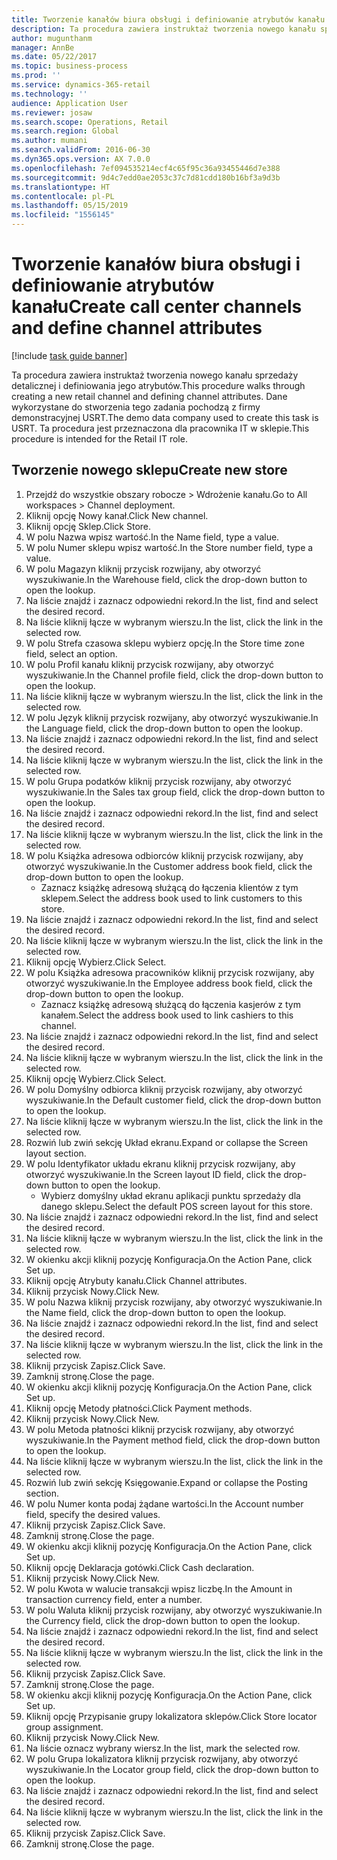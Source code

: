 ```yaml
---
title: Tworzenie kanałów biura obsługi i definiowanie atrybutów kanału
description: Ta procedura zawiera instruktaż tworzenia nowego kanału sprzedaży detalicznej i definiowania jego atrybutów.
author: mugunthanm
manager: AnnBe
ms.date: 05/22/2017
ms.topic: business-process
ms.prod: ''
ms.service: dynamics-365-retail
ms.technology: ''
audience: Application User
ms.reviewer: josaw
ms.search.scope: Operations, Retail
ms.search.region: Global
ms.author: mumani
ms.search.validFrom: 2016-06-30
ms.dyn365.ops.version: AX 7.0.0
ms.openlocfilehash: 7ef094535214ecf4c65f95c36a93455446d7e388
ms.sourcegitcommit: 9d4c7edd0ae2053c37c7d81cdd180b16bf3a9d3b
ms.translationtype: HT
ms.contentlocale: pl-PL
ms.lasthandoff: 05/15/2019
ms.locfileid: "1556145"
---
```

# <a name="create-call-center-channels-and-define-channel-attributes"></a><span data-ttu-id="5b262-103">Tworzenie kanałów biura obsługi i definiowanie atrybutów kanału</span><span class="sxs-lookup"><span data-stu-id="5b262-103">Create call center channels and define channel attributes</span></span>

[!include [task guide banner](../includes/task-guide-banner.md)]

<span data-ttu-id="5b262-104">Ta procedura zawiera instruktaż tworzenia nowego kanału sprzedaży detalicznej i definiowania jego atrybutów.</span><span class="sxs-lookup"><span data-stu-id="5b262-104">This procedure walks through creating a new retail channel and defining channel attributes.</span></span> <span data-ttu-id="5b262-105">Dane wykorzystane do stworzenia tego zadania pochodzą z firmy demonstracyjnej USRT.</span><span class="sxs-lookup"><span data-stu-id="5b262-105">The demo data company used to create this task is USRT.</span></span> <span data-ttu-id="5b262-106">Ta procedura jest przeznaczona dla pracownika IT w sklepie.</span><span class="sxs-lookup"><span data-stu-id="5b262-106">This procedure is intended for the Retail IT role.</span></span>


## <a name="create-new-store"></a><span data-ttu-id="5b262-107">Tworzenie nowego sklepu</span><span class="sxs-lookup"><span data-stu-id="5b262-107">Create new store</span></span>
1. <span data-ttu-id="5b262-108">Przejdź do wszystkie obszary robocze > Wdrożenie kanału.</span><span class="sxs-lookup"><span data-stu-id="5b262-108">Go to All workspaces > Channel deployment.</span></span>
2. <span data-ttu-id="5b262-109">Kliknij opcję Nowy kanał.</span><span class="sxs-lookup"><span data-stu-id="5b262-109">Click New channel.</span></span>
3. <span data-ttu-id="5b262-110">Kliknij opcję Sklep.</span><span class="sxs-lookup"><span data-stu-id="5b262-110">Click Store.</span></span>
4. <span data-ttu-id="5b262-111">W polu Nazwa wpisz wartość.</span><span class="sxs-lookup"><span data-stu-id="5b262-111">In the Name field, type a value.</span></span>
5. <span data-ttu-id="5b262-112">W polu Numer sklepu wpisz wartość.</span><span class="sxs-lookup"><span data-stu-id="5b262-112">In the Store number field, type a value.</span></span>
6. <span data-ttu-id="5b262-113">W polu Magazyn kliknij przycisk rozwijany, aby otworzyć wyszukiwanie.</span><span class="sxs-lookup"><span data-stu-id="5b262-113">In the Warehouse field, click the drop-down button to open the lookup.</span></span>
7. <span data-ttu-id="5b262-114">Na liście znajdź i zaznacz odpowiedni rekord.</span><span class="sxs-lookup"><span data-stu-id="5b262-114">In the list, find and select the desired record.</span></span>
8. <span data-ttu-id="5b262-115">Na liście kliknij łącze w wybranym wierszu.</span><span class="sxs-lookup"><span data-stu-id="5b262-115">In the list, click the link in the selected row.</span></span>
9. <span data-ttu-id="5b262-116">W polu Strefa czasowa sklepu wybierz opcję.</span><span class="sxs-lookup"><span data-stu-id="5b262-116">In the Store time zone field, select an option.</span></span>
10. <span data-ttu-id="5b262-117">W polu Profil kanału kliknij przycisk rozwijany, aby otworzyć wyszukiwanie.</span><span class="sxs-lookup"><span data-stu-id="5b262-117">In the Channel profile field, click the drop-down button to open the lookup.</span></span>
11. <span data-ttu-id="5b262-118">Na liście kliknij łącze w wybranym wierszu.</span><span class="sxs-lookup"><span data-stu-id="5b262-118">In the list, click the link in the selected row.</span></span>
12. <span data-ttu-id="5b262-119">W polu Język kliknij przycisk rozwijany, aby otworzyć wyszukiwanie.</span><span class="sxs-lookup"><span data-stu-id="5b262-119">In the Language field, click the drop-down button to open the lookup.</span></span>
13. <span data-ttu-id="5b262-120">Na liście znajdź i zaznacz odpowiedni rekord.</span><span class="sxs-lookup"><span data-stu-id="5b262-120">In the list, find and select the desired record.</span></span>
14. <span data-ttu-id="5b262-121">Na liście kliknij łącze w wybranym wierszu.</span><span class="sxs-lookup"><span data-stu-id="5b262-121">In the list, click the link in the selected row.</span></span>
15. <span data-ttu-id="5b262-122">W polu Grupa podatków kliknij przycisk rozwijany, aby otworzyć wyszukiwanie.</span><span class="sxs-lookup"><span data-stu-id="5b262-122">In the Sales tax group field, click the drop-down button to open the lookup.</span></span>
16. <span data-ttu-id="5b262-123">Na liście znajdź i zaznacz odpowiedni rekord.</span><span class="sxs-lookup"><span data-stu-id="5b262-123">In the list, find and select the desired record.</span></span>
17. <span data-ttu-id="5b262-124">Na liście kliknij łącze w wybranym wierszu.</span><span class="sxs-lookup"><span data-stu-id="5b262-124">In the list, click the link in the selected row.</span></span>
18. <span data-ttu-id="5b262-125">W polu Książka adresowa odbiorców kliknij przycisk rozwijany, aby otworzyć wyszukiwanie.</span><span class="sxs-lookup"><span data-stu-id="5b262-125">In the Customer address book field, click the drop-down button to open the lookup.</span></span>
    * <span data-ttu-id="5b262-126">Zaznacz książkę adresową służącą do łączenia klientów z tym sklepem.</span><span class="sxs-lookup"><span data-stu-id="5b262-126">Select the address book used to link customers to this store.</span></span>  
19. <span data-ttu-id="5b262-127">Na liście znajdź i zaznacz odpowiedni rekord.</span><span class="sxs-lookup"><span data-stu-id="5b262-127">In the list, find and select the desired record.</span></span>
20. <span data-ttu-id="5b262-128">Na liście kliknij łącze w wybranym wierszu.</span><span class="sxs-lookup"><span data-stu-id="5b262-128">In the list, click the link in the selected row.</span></span>
21. <span data-ttu-id="5b262-129">Kliknij opcję Wybierz.</span><span class="sxs-lookup"><span data-stu-id="5b262-129">Click Select.</span></span>
22. <span data-ttu-id="5b262-130">W polu Książka adresowa pracowników kliknij przycisk rozwijany, aby otworzyć wyszukiwanie.</span><span class="sxs-lookup"><span data-stu-id="5b262-130">In the Employee address book field, click the drop-down button to open the lookup.</span></span>
    * <span data-ttu-id="5b262-131">Zaznacz książkę adresową służącą do łączenia kasjerów z tym kanałem.</span><span class="sxs-lookup"><span data-stu-id="5b262-131">Select the address book used to link cashiers to this channel.</span></span>  
23. <span data-ttu-id="5b262-132">Na liście znajdź i zaznacz odpowiedni rekord.</span><span class="sxs-lookup"><span data-stu-id="5b262-132">In the list, find and select the desired record.</span></span>
24. <span data-ttu-id="5b262-133">Na liście kliknij łącze w wybranym wierszu.</span><span class="sxs-lookup"><span data-stu-id="5b262-133">In the list, click the link in the selected row.</span></span>
25. <span data-ttu-id="5b262-134">Kliknij opcję Wybierz.</span><span class="sxs-lookup"><span data-stu-id="5b262-134">Click Select.</span></span>
26. <span data-ttu-id="5b262-135">W polu Domyślny odbiorca kliknij przycisk rozwijany, aby otworzyć wyszukiwanie.</span><span class="sxs-lookup"><span data-stu-id="5b262-135">In the Default customer field, click the drop-down button to open the lookup.</span></span>
27. <span data-ttu-id="5b262-136">Na liście kliknij łącze w wybranym wierszu.</span><span class="sxs-lookup"><span data-stu-id="5b262-136">In the list, click the link in the selected row.</span></span>
28. <span data-ttu-id="5b262-137">Rozwiń lub zwiń sekcję Układ ekranu.</span><span class="sxs-lookup"><span data-stu-id="5b262-137">Expand or collapse the Screen layout section.</span></span>
29. <span data-ttu-id="5b262-138">W polu Identyfikator układu ekranu kliknij przycisk rozwijany, aby otworzyć wyszukiwanie.</span><span class="sxs-lookup"><span data-stu-id="5b262-138">In the Screen layout ID field, click the drop-down button to open the lookup.</span></span>
    * <span data-ttu-id="5b262-139">Wybierz domyślny układ ekranu aplikacji punktu sprzedaży dla danego sklepu.</span><span class="sxs-lookup"><span data-stu-id="5b262-139">Select the default POS screen layout for this store.</span></span>  
30. <span data-ttu-id="5b262-140">Na liście znajdź i zaznacz odpowiedni rekord.</span><span class="sxs-lookup"><span data-stu-id="5b262-140">In the list, find and select the desired record.</span></span>
31. <span data-ttu-id="5b262-141">Na liście kliknij łącze w wybranym wierszu.</span><span class="sxs-lookup"><span data-stu-id="5b262-141">In the list, click the link in the selected row.</span></span>
32. <span data-ttu-id="5b262-142">W okienku akcji kliknij pozycję Konfiguracja.</span><span class="sxs-lookup"><span data-stu-id="5b262-142">On the Action Pane, click Set up.</span></span>
33. <span data-ttu-id="5b262-143">Kliknij opcję Atrybuty kanału.</span><span class="sxs-lookup"><span data-stu-id="5b262-143">Click Channel attributes.</span></span>
34. <span data-ttu-id="5b262-144">Kliknij przycisk Nowy.</span><span class="sxs-lookup"><span data-stu-id="5b262-144">Click New.</span></span>
35. <span data-ttu-id="5b262-145">W polu Nazwa kliknij przycisk rozwijany, aby otworzyć wyszukiwanie.</span><span class="sxs-lookup"><span data-stu-id="5b262-145">In the Name field, click the drop-down button to open the lookup.</span></span>
36. <span data-ttu-id="5b262-146">Na liście znajdź i zaznacz odpowiedni rekord.</span><span class="sxs-lookup"><span data-stu-id="5b262-146">In the list, find and select the desired record.</span></span>
37. <span data-ttu-id="5b262-147">Na liście kliknij łącze w wybranym wierszu.</span><span class="sxs-lookup"><span data-stu-id="5b262-147">In the list, click the link in the selected row.</span></span>
38. <span data-ttu-id="5b262-148">Kliknij przycisk Zapisz.</span><span class="sxs-lookup"><span data-stu-id="5b262-148">Click Save.</span></span>
39. <span data-ttu-id="5b262-149">Zamknij stronę.</span><span class="sxs-lookup"><span data-stu-id="5b262-149">Close the page.</span></span>
40. <span data-ttu-id="5b262-150">W okienku akcji kliknij pozycję Konfiguracja.</span><span class="sxs-lookup"><span data-stu-id="5b262-150">On the Action Pane, click Set up.</span></span>
41. <span data-ttu-id="5b262-151">Kliknij opcję Metody płatności.</span><span class="sxs-lookup"><span data-stu-id="5b262-151">Click Payment methods.</span></span>
42. <span data-ttu-id="5b262-152">Kliknij przycisk Nowy.</span><span class="sxs-lookup"><span data-stu-id="5b262-152">Click New.</span></span>
43. <span data-ttu-id="5b262-153">W polu Metoda płatności kliknij przycisk rozwijany, aby otworzyć wyszukiwanie.</span><span class="sxs-lookup"><span data-stu-id="5b262-153">In the Payment method field, click the drop-down button to open the lookup.</span></span>
44. <span data-ttu-id="5b262-154">Na liście kliknij łącze w wybranym wierszu.</span><span class="sxs-lookup"><span data-stu-id="5b262-154">In the list, click the link in the selected row.</span></span>
45. <span data-ttu-id="5b262-155">Rozwiń lub zwiń sekcję Księgowanie.</span><span class="sxs-lookup"><span data-stu-id="5b262-155">Expand or collapse the Posting section.</span></span>
46. <span data-ttu-id="5b262-156">W polu Numer konta podaj żądane wartości.</span><span class="sxs-lookup"><span data-stu-id="5b262-156">In the Account number field, specify the desired values.</span></span>
47. <span data-ttu-id="5b262-157">Kliknij przycisk Zapisz.</span><span class="sxs-lookup"><span data-stu-id="5b262-157">Click Save.</span></span>
48. <span data-ttu-id="5b262-158">Zamknij stronę.</span><span class="sxs-lookup"><span data-stu-id="5b262-158">Close the page.</span></span>
49. <span data-ttu-id="5b262-159">W okienku akcji kliknij pozycję Konfiguracja.</span><span class="sxs-lookup"><span data-stu-id="5b262-159">On the Action Pane, click Set up.</span></span>
50. <span data-ttu-id="5b262-160">Kliknij opcję Deklaracja gotówki.</span><span class="sxs-lookup"><span data-stu-id="5b262-160">Click Cash declaration.</span></span>
51. <span data-ttu-id="5b262-161">Kliknij przycisk Nowy.</span><span class="sxs-lookup"><span data-stu-id="5b262-161">Click New.</span></span>
52. <span data-ttu-id="5b262-162">W polu Kwota w walucie transakcji wpisz liczbę.</span><span class="sxs-lookup"><span data-stu-id="5b262-162">In the Amount in transaction currency field, enter a number.</span></span>
53. <span data-ttu-id="5b262-163">W polu Waluta kliknij przycisk rozwijany, aby otworzyć wyszukiwanie.</span><span class="sxs-lookup"><span data-stu-id="5b262-163">In the Currency field, click the drop-down button to open the lookup.</span></span>
54. <span data-ttu-id="5b262-164">Na liście znajdź i zaznacz odpowiedni rekord.</span><span class="sxs-lookup"><span data-stu-id="5b262-164">In the list, find and select the desired record.</span></span>
55. <span data-ttu-id="5b262-165">Na liście kliknij łącze w wybranym wierszu.</span><span class="sxs-lookup"><span data-stu-id="5b262-165">In the list, click the link in the selected row.</span></span>
56. <span data-ttu-id="5b262-166">Kliknij przycisk Zapisz.</span><span class="sxs-lookup"><span data-stu-id="5b262-166">Click Save.</span></span>
57. <span data-ttu-id="5b262-167">Zamknij stronę.</span><span class="sxs-lookup"><span data-stu-id="5b262-167">Close the page.</span></span>
58. <span data-ttu-id="5b262-168">W okienku akcji kliknij pozycję Konfiguracja.</span><span class="sxs-lookup"><span data-stu-id="5b262-168">On the Action Pane, click Set up.</span></span>
59. <span data-ttu-id="5b262-169">Kliknij opcję Przypisanie grupy lokalizatora sklepów.</span><span class="sxs-lookup"><span data-stu-id="5b262-169">Click Store locator group assignment.</span></span>
60. <span data-ttu-id="5b262-170">Kliknij przycisk Nowy.</span><span class="sxs-lookup"><span data-stu-id="5b262-170">Click New.</span></span>
61. <span data-ttu-id="5b262-171">Na liście oznacz wybrany wiersz.</span><span class="sxs-lookup"><span data-stu-id="5b262-171">In the list, mark the selected row.</span></span>
62. <span data-ttu-id="5b262-172">W polu Grupa lokalizatora kliknij przycisk rozwijany, aby otworzyć wyszukiwanie.</span><span class="sxs-lookup"><span data-stu-id="5b262-172">In the Locator group field, click the drop-down button to open the lookup.</span></span>
63. <span data-ttu-id="5b262-173">Na liście znajdź i zaznacz odpowiedni rekord.</span><span class="sxs-lookup"><span data-stu-id="5b262-173">In the list, find and select the desired record.</span></span>
64. <span data-ttu-id="5b262-174">Na liście kliknij łącze w wybranym wierszu.</span><span class="sxs-lookup"><span data-stu-id="5b262-174">In the list, click the link in the selected row.</span></span>
65. <span data-ttu-id="5b262-175">Kliknij przycisk Zapisz.</span><span class="sxs-lookup"><span data-stu-id="5b262-175">Click Save.</span></span>
66. <span data-ttu-id="5b262-176">Zamknij stronę.</span><span class="sxs-lookup"><span data-stu-id="5b262-176">Close the page.</span></span>

